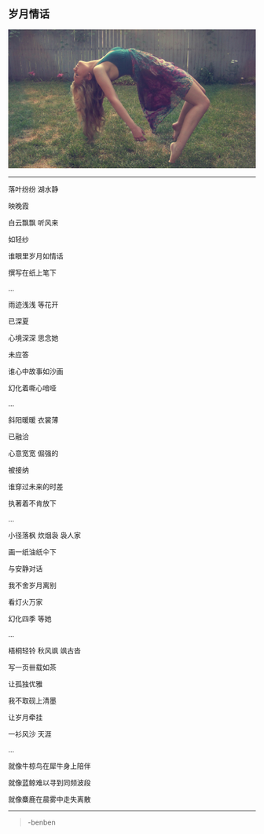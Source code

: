 岁月情话
---
![](/assets/185956-106.jpg)

---

落叶纷纷 湖水静

映晚霞

白云飘飘 听风来

如轻纱

谁眼里岁月如情话

撰写在纸上笔下

...

雨迹浅浅 等花开

已深夏

心境深深 思念她

未应答

谁心中故事如沙画

幻化着嘶心喑哑

...

斜阳暖暖 衣裳薄

已融洽

心意宽宽 倔强的

被接纳

谁穿过未来的时差

执著着不肯放下

...

小径落枫 炊烟袅 袅人家

画一纸油纸仐下

与安静对话

我不舍岁月离别

看灯火万家

幻化四季 等她

...

梧桐轻铃 秋风飒 飒古沓

写一页卌载如茶

让孤独优雅

我不取砚上清墨

让岁月牵挂

一衫风沙 天涯

...

就像牛椋鸟在犀牛身上陪伴

就像蓝鲸难以寻到同频波段

就像麋鹿在晨雾中走失离散

---
>-benben